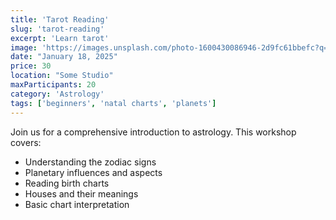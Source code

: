 ```yaml
---
title: 'Tarot Reading'
slug: 'tarot-reading'
excerpt: 'Learn tarot'
image: 'https://images.unsplash.com/photo-1600430086946-2d9fc61bbefc?q=80&w=2940&auto=format&fit=crop&ixlib=rb-4.0.3&ixid=M3wxMjA3fDB8MHxwaG90by1wYWdlfHx8fGVufDB8fHx8fA%3D%3D'
date: "January 18, 2025"
price: 30
location: "Some Studio"
maxParticipants: 20
category: 'Astrology'
tags: ['beginners', 'natal charts', 'planets']
---
```


Join us for a comprehensive introduction to astrology. This workshop covers:

- Understanding the zodiac signs
- Planetary influences and aspects
- Reading birth charts
- Houses and their meanings
- Basic chart interpretation
